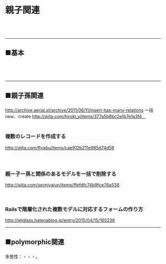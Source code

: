 # 親子関連

　  
　  
- - - 
## ■基本
###
　  
　  
- - - 
## ■親子孫関連
###
http://archive.aerial.st/archive/2011/06/11/insert-has-many-relations
一括new、create
http://qiita.com/hiroki_y/items/377a5b8bc2e1b7e1a3f4　  
　  

### 複数のレコードを作成する
http://qiita.com/ftyabu/items/cae912b211e985d74d58  
　  
　  
### 親ー子ー孫と関係のあるモデルを一括で削除する
http://qiita.com/seimiyajun/items/ffefdfc74b9fce76a538

　  
### Railsで階層化された複数モデルに対応するフォームの作り方
http://jetglass.hatenablog.jp/entry/2015/04/15/165236


- - - 
## ■polymorphic関連
###
多態性：・・・。
